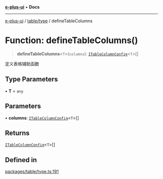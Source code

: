[**e-plus-ui**](../../../README.md) • **Docs**

***

[e-plus-ui](../../../modules.md) / [table/type](../README.md) / defineTableColumns

# Function: defineTableColumns()

> **defineTableColumns**\<`T`\>(`columns`): [`ITableColumnConfig`](../interfaces/ITableColumnConfig.md)\<`T`\>[]

定义表格辅助函数

## Type Parameters

• **T** = `any`

## Parameters

• **columns**: [`ITableColumnConfig`](../interfaces/ITableColumnConfig.md)\<`T`\>[]

## Returns

[`ITableColumnConfig`](../interfaces/ITableColumnConfig.md)\<`T`\>[]

## Defined in

[packages/table/type.ts:191](https://github.com/c-eqian/e-plus-ui/blob/583356870441cbe8e3c917dfd7ad56ce5ac6f88a/packages/table/type.ts#L191)

